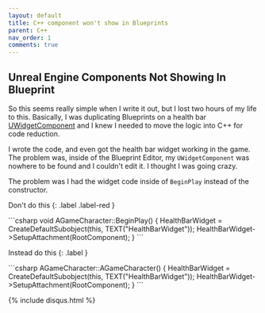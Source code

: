 ```yaml
---
layout: default
title: C++ component won't show in Blueprints
parent: C++
nav_order: 1
comments: true
---
```

## Unreal Engine Components Not Showing In Blueprint

So this seems really simple when I write it out, but I lost two hours of my life to this. Basically, I was duplicating Blueprints on a health bar [UWidgetComponent](https://api.unrealengine.com/INT/API/Runtime/UMG/Components/UWidgetComponent/index.html) and I knew I needed to move the logic into C++ for code reduction.

I wrote the code, and even got the health bar widget working in the game.  The problem was, inside of the Blueprint Editor, my `UWidgetComponent` was nowhere to be found and I couldn't edit it.  I thought I was going crazy.

The problem was I had the widget code inside of `BeginPlay` instead of the constructor.

Don't do this
{: .label .label-red }

<div class="code-example" markdown="1">
```csharp
void AGameCharacter::BeginPlay() {
  HealthBarWidget = CreateDefaultSubobject<UWidgetComponent>(this, TEXT("HealthBarWidget"));
  HealthBarWidget->SetupAttachment(RootComponent);
}
```
</div>

Instead do this
{: .label }

<div class="code-example" markdown="1">
```csharp
AGameCharacter::AGameCharacter() {
  HealthBarWidget = CreateDefaultSubobject<UWidgetComponent>(this, TEXT("HealthBarWidget"));
  HealthBarWidget->SetupAttachment(RootComponent);
}
```
</div>

{% include disqus.html %}
